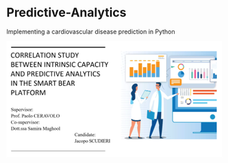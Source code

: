 # Predictive-Analytics
Implementing a cardiovascular disease prediction in Python

![](screenshot.PNG)
